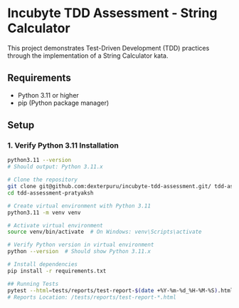 # Incubyte TDD Assessment - String Calculator

This project demonstrates Test-Driven Development (TDD) practices through the implementation of a String Calculator kata.

## Requirements

- Python 3.11 or higher
- pip (Python package manager)

## Setup

### 1. Verify Python 3.11 Installation

```bash
python3.11 --version
# Should output: Python 3.11.x

# Clone the repository
git clone git@github.com:dexterpuru/incubyte-tdd-assessment.git/ tdd-assessment-pratyaksh
cd tdd-assessment-pratyaksh

# Create virtual environment with Python 3.11
python3.11 -m venv venv

# Activate virtual environment
source venv/bin/activate  # On Windows: venv\Scripts\activate

# Verify Python version in virtual environment
python --version  # Should show Python 3.11.x

# Install dependencies
pip install -r requirements.txt

## Running Tests
pytest --html=tests/reports/test-report-$(date +%Y-%m-%d_%H-%M-%S).html --cov=string_calculator --cov-report=html:tests/reports/htmlcov-$(date +%Y-%m-%d_%H-%M-%S) --cov-report=term-missing
# Reports Location: /tests/reports/test-report-*.html
```